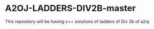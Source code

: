 # A2OJ-LADDERS-DIV2B-master
 This repository will be having c++ solutions of ladders of Div 2b of a2oj
